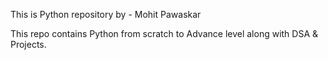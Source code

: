 This is Python repository by - Mohit Pawaskar

This repo contains Python from scratch to Advance level along with DSA & Projects.